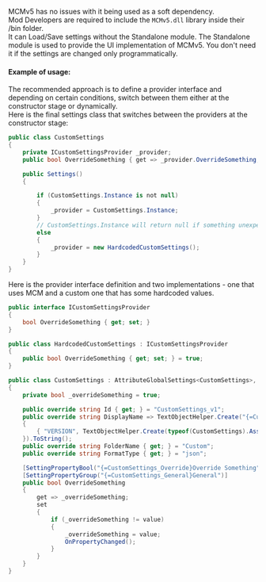 MCMv5 has no issues with it being used as a soft dependency.  
Mod Developers are required to include the ``MCMv5.dll`` library inside their /bin folder.  
It can Load/Save settings without the Standalone module. The Standalone module is used to provide the UI implementation of MCMv5. You don't need it if the settings are changed only programmatically.  

#### Example of usage:
The recommended approach is to define a provider interface and depending on certain conditions, switch between them either at the constructor stage or dynamically.  
Here is the final settings class that switches between the providers at the constructor stage:
```csharp
public class CustomSettings
{
    private ICustomSettingsProvider _provider;
    public bool OverrideSomething { get => _provider.OverrideSomething; set => _provider.OverrideSomething = value; }

    public Settings()
    {

        if (CustomSettings.Instance is not null)
        {
            _provider = CustomSettings.Instance;
        }
        // CustomSettings.Instance will return null if something unexpected happened.
        else
        {
            _provider = new HardcodedCustomSettings();
        }
    }
}
```

Here is the provider interface definition and two implementations - one that uses MCM and a custom one that has some hardcoded values.
```csharp
public interface ICustomSettingsProvider
{
    bool OverrideSomething { get; set; }
}

public class HardcodedCustomSettings : ICustomSettingsProvider
{
    public bool OverrideSomething { get; set; } = true;
}

public class CustomSettings : AttributeGlobalSettings<CustomSettings>, ICustomSettingsProvider
{
    private bool _overrideSomething = true;

    public override string Id { get; } = "CustomSettings_v1";
    public override string DisplayName => TextObjectHelper.Create("{=CustomSettings_Name}Custom {VERSION}", new Dictionary<string, TextObject>
    {
        { "VERSION", TextObjectHelper.Create(typeof(CustomSettings).Assembly.GetName().Version.ToString(3)) }
    }).ToString();
    public override string FolderName { get; } = "Custom";
    public override string FormatType { get; } = "json";

    [SettingPropertyBool("{=CustomSettings_Override}Override Something", RequireRestart = true, HintText = "{=CustomSettings_OverrideDesc}If set, does something.")]
    [SettingPropertyGroup("{=CustomSettings_General}General")]
    public bool OverrideSomething
    {
        get => _overrideSomething;
        set
        {
            if (_overrideSomething != value)
            {
                _overrideSomething = value;
                OnPropertyChanged();
            }
        }
    }
}
```